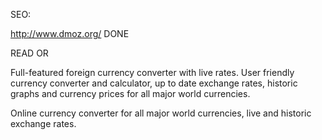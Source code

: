 SEO:

http://www.dmoz.org/  DONE


READ OR 

Full-featured foreign currency converter with live rates. 
User friendly currency converter and calculator, up to date exchange rates, historic graphs and currency prices for all major world currencies.




Online currency converter for all major world currencies, live and historic exchange rates.